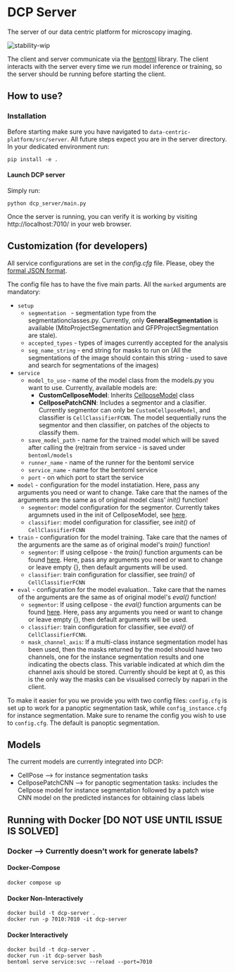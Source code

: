 # DCP Server

The server of our data centric platform for microscopy imaging.

![stability-wip](https://img.shields.io/badge/stability-work_in_progress-lightgrey.svg)

The client and server communicate via the [bentoml](https://www.bentoml.com/?gclid=Cj0KCQiApKagBhC1ARIsAFc7Mc6iqOLi2OcLtqMbGx1KrFjtLUEZ-bhnqlT2zWREE0x7JImhtNmKlFEaAvSSEALw_wcB) library. The client interacts with the server every time we run model inference or training, so the server should be running before starting the client.

## How to use?

### Installation
Before starting make sure you have navigated to ```data-centric-platform/src/server```. All future steps expect you are in the server directory. In your dedicated environment run:
```
pip install -e .
```

#### Launch DCP server
Simply run:
```
python dcp_server/main.py
```
Once the server is running, you can verify it is working by visiting http://localhost:7010/ in your web browser.

## Customization (for developers)

All service configurations are set in the _config.cfg_ file. Please, obey the [formal JSON format](https://www.json.org/json-en.html).

The config file has to have the five main parts. All the ```marked``` arguments are mandatory:

 - ``` setup ``` 
    - ```segmentation ``` - segmentation type from the segmentationclasses.py. Currently, only **GeneralSegmentation** is available (MitoProjectSegmentation and GFPProjectSegmentation are stale). 
    - ```accepted_types``` - types of images currently accepted for the analysis
    - ```seg_name_string``` - end string for masks to run on (All the segmentations of the image should contain this string - used to save and search for segmentations of the images)
- ```service```
    - ```model_to_use``` - name of the model class from the models.py you want to use. Currently, available models are:
      -  **CustomCellposeModel**: Inherits [CellposeModel](https://cellpose.readthedocs.io/en/latest/api.html#cellposemodel) class
      -  **CellposePatchCNN**: Includes a segmentor and a clasifier. Currently segmentor can only be ```CustomCellposeModel```, and classifier is ```CellClassifierFCNN```. The model sequentially runs the segmentor and then classifier, on patches of the objects to classify them.
    - ```save_model_path``` - name for the trained model which will be saved after calling the (re)train from service - is saved under ```bentoml/models```
    - ```runner_name``` -  name of the runner for the bentoml service 
    - ```service_name``` - name for the bentoml service
    - ```port``` - on which port to start the service
- ```model``` - configuration for the model instatiation. Here, pass any arguments you need or want to change. Take care that the names of the arguments are the same as of original model class' _init()_ function!
  - ```segmentor```: model configuration for the segmentor. Currently takes argumnets used in the init of CellposeModel, see [here](https://cellpose.readthedocs.io/en/latest/api.html#cellposemodel).
  - ```classifier```: model configuration for classifier, see _init()_ of ```CellClassifierFCNN``` 
- ```train``` - configuration for the model training. Take care that the names of the arguments are the same as of original model's _train()_ function!
  - ```segmentor```: If using cellpose - the _train()_ function arguments can be found [here](https://cellpose.readthedocs.io/en/latest/api.html#id7). Here, pass any arguments you need or want to change or leave empty {}, then default arguments will be used.
  - ```classifier```: train configuration for classifier, see _train()_ of ```CellClassifierFCNN``` 
- ```eval``` - configuration for the model evaluation.. Take care that the names of the arguments are the same as of original model's _eval()_ function! 
  - ```segmentor```: If using cellpose - the _eval()_ function arguments can be found [here](https://cellpose.readthedocs.io/en/latest/api.html#id3). Here, pass any arguments you need or want to change or leave empty {}, then default arguments will be used.
  - ```classifier```: train configuration for classifier, see _eval()_ of ```CellClassifierFCNN```.
  - ```mask_channel_axis```: If a multi-class instance segmentation model has been used, then the masks returned by the model should have two channels, one for the instance segmentation results and one indicating the obects class. This variable indicated at which dim the channel axis should be stored. Currently should be kept at 0, as this is the only way the masks can be visualised correcly by napari in the client.

To make it easier for you we provide you with two config files: ```config.cfg``` is set up to work for a panoptic segmentation task, while ```config_instance.cfg``` for instance segmentation. Make sure to rename the config you wish to use to ```config.cfg```. The default is panoptic segmentation. 

## Models
The current models are currently integrated into DCP:
* CellPose --> for instance segmentation tasks
* CellposePatchCNN --> for panoptic segmentation tasks: includes the Cellpose model for instance segmentation followed by a patch wise CNN model on the predicted instances for obtaining class labels

## Running with Docker [DO NOT USE UNTIL ISSUE IS SOLVED]

### Docker --> Currently doesn't work for generate labels? 

#### Docker-Compose
```
docker compose up
```
#### Docker Non-Interactively
```
docker build -t dcp-server .
docker run -p 7010:7010 -it dcp-server
```

#### Docker Interactively
```
docker build -t dcp-server .
docker run -it dcp-server bash
bentoml serve service:svc --reload --port=7010
```


